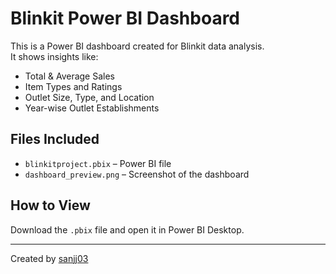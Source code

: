 # Blinkit Power BI Dashboard

This is a Power BI dashboard created for Blinkit data analysis.  
It shows insights like:

- Total & Average Sales
- Item Types and Ratings
- Outlet Size, Type, and Location
- Year-wise Outlet Establishments

## Files Included
- `blinkitproject.pbix` – Power BI file
- `dashboard_preview.png` – Screenshot of the dashboard 

## How to View
Download the `.pbix` file and open it in Power BI Desktop.

---
Created by [sanjj03](https://github.com/sanjj03)

